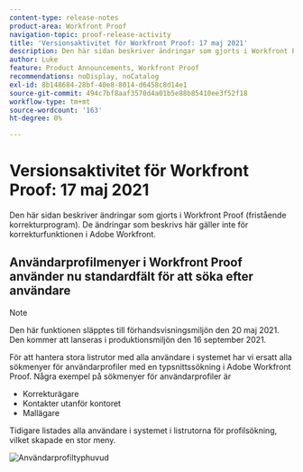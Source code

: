 ```yaml
---
content-type: release-notes
product-area: Workfront Proof
navigation-topic: proof-release-activity
title: 'Versionsaktivitet för Workfront Proof: 17 maj 2021'
description: Den här sidan beskriver ändringar som gjorts i Workfront Proof (fristående korrekturprogram). De ändringar som beskrivs här gäller inte för korrekturfunktionen i Adobe Workfront.
author: Luke
feature: Product Announcements, Workfront Proof
recommendations: noDisplay, noCatalog
exl-id: 8b148684-28bf-40e8-8014-d6458c8d14e1
source-git-commit: 494c7bf8aaf3570d4a01b5e88b85410ee3f52f18
workflow-type: tm+mt
source-wordcount: '163'
ht-degree: 0%

---
```


# Versionsaktivitet för Workfront Proof: 17 maj 2021

Den här sidan beskriver ändringar som gjorts i Workfront Proof (fristående korrekturprogram). De ändringar som beskrivs här gäller inte för korrekturfunktionen i Adobe Workfront.

## Användarprofilmenyer i Workfront Proof använder nu standardfält för att söka efter användare

>[!NOTE]
>
>Den här funktionen släpptes till förhandsvisningsmiljön den 20 maj 2021. Den kommer att lanseras i produktionsmiljön den 16 september 2021.

För att hantera stora listrutor med alla användare i systemet har vi ersatt alla sökmenyer för användarprofiler med en typsnittssökning i Adobe Workfront Proof. Några exempel på sökmenyer för användarprofiler är

* Korrekturägare
* Kontakter utanför kontoret
* Mallägare

Tidigare listades alla användare i systemet i listrutorna för profilsökning, vilket skapade en stor meny.

![Användarprofiltyphuvud](assets/user-profile-typeahead-350x142.png)
